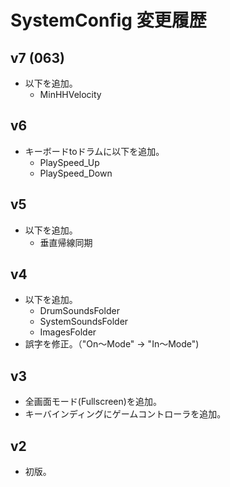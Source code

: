 ﻿
# SystemConfig 変更履歴

## v7 (063)
* 以下を追加。
  * MinHHVelocity

## v6
* キーボードtoドラムに以下を追加。
  * PlaySpeed_Up
  * PlaySpeed_Down

## v5
* 以下を追加。
  * 垂直帰線同期

## v4
* 以下を追加。
  * DrumSoundsFolder
  * SystemSoundsFolder
  * ImagesFolder
* 誤字を修正。（"On～Mode" → "In～Mode")

## v3
* 全画面モード(Fullscreen)を追加。
* キーバインディングにゲームコントローラを追加。

## v2
* 初版。
